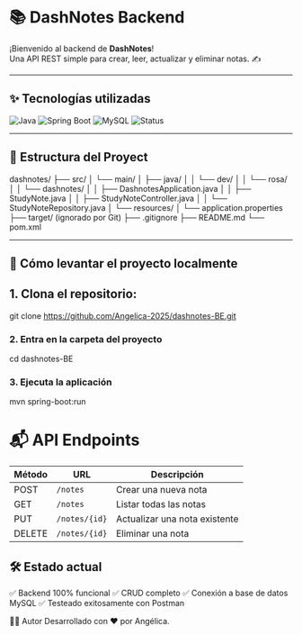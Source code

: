 # 📚 DashNotes Backend

¡Bienvenido al backend de **DashNotes**!  
Una API REST simple para crear, leer, actualizar y eliminar notas. ✍️

---

## ✨ Tecnologías utilizadas

![Java](https://img.shields.io/badge/Java-21-blue)
![Spring Boot](https://img.shields.io/badge/Spring%20Boot-3.2.4-brightgreen)
![MySQL](https://img.shields.io/badge/Database-MySQL-blue)
![Status](https://img.shields.io/badge/Status-Working-success)

---

## 📂 Estructura del Proyect

dashnotes/
├── src/
│   └── main/
│       ├── java/
│       │   └── dev/
│       │       └── rosa/
│       │           └── dashnotes/
│       │               ├── DashnotesApplication.java
│       │               ├── StudyNote.java
│       │               ├── StudyNoteController.java
│       │               └── StudyNoteRepository.java
│       └── resources/
│           └── application.properties
├── target/        (ignorado por Git)
├── .gitignore
├── README.md
└── pom.xml


---

## 🚀 Cómo levantar el proyecto localmente

## 1. **Clona el repositorio**:
   git clone https://github.com/Angelica-2025/dashnotes-BE.git
### 2. Entra en la carpeta del proyecto
cd dashnotes-BE
### 3. Ejecuta la aplicación
mvn spring-boot:run

# 📬 API Endpoints

| Método | URL           | Descripción                     |
|--------|---------------|---------------------------------|
| POST   | `/notes`      | Crear una nueva nota            |
| GET    | `/notes`      | Listar todas las notas          |
| PUT    | `/notes/{id}` | Actualizar una nota existente   |
| DELETE | `/notes/{id}` | Eliminar una nota               |

## 🛠️ Estado actual
✅ Backend 100% funcional
✅ CRUD completo
✅ Conexión a base de datos MySQL
✅ Testeado exitosamente con Postman

👩‍💻 Autor
Desarrollado con ❤️ por Angélica.
